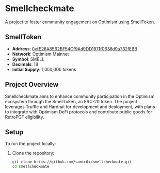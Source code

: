 # Smellcheckmate

A project to foster community engagement on Optimism using SmellToken.

## SmellToken
- **Address**: [0xfE26A8562BF54Cf9Ad9DD1971f0636d9a732fEBB](https://optimistic.etherscan.io/address/0xfE26A8562BF54Cf9Ad9DD1971f0636d9a732fEBB#code)
- **Network**: Optimism Mainnet
- **Symbol**: SMELL
- **Decimals**: 18
- **Initial Supply**: 1,000,000 tokens

## Project Overview
Smellcheckmate aims to enhance community participation in the Optimism ecosystem through the SmellToken, an ERC-20 token. The project leverages Truffle and Hardhat for development and deployment, with plans to integrate with Optimism DeFi protocols and contribute public goods for RetroPGF eligibility.

## Setup
To run the project locally:
1. Clone the repository:
   ```bash
   git clone https://github.com/samir0x/smellcheckmate.git
   cd smellcheckmate

